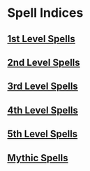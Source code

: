 # Spell Indices

## [1st Level Spells](Level%201/1st%20Level%20Spells.md)

## [2nd Level Spells](Level%202/2nd%20Level%20Spells.md)

## [3rd Level Spells](Level%203/3rd%20Level%20Spells.md)

## [4th Level Spells](Level%204/4th%20Level%20Spells.md)

## [5th Level Spells](Level%205/5th%20Level%20Spells.md)

## [Mythic Spells](Mythic/!Mythic%20Spells.md)
